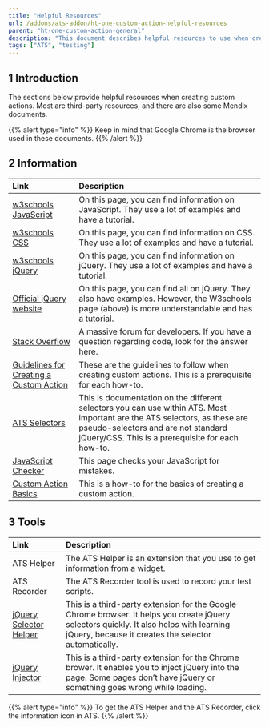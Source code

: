 ```yaml
---
title: "Helpful Resources"
url: /addons/ats-addon/ht-one-custom-action-helpful-resources
parent: "ht-one-custom-action-general"
description: "This document describes helpful resources to use when creating custom actions."
tags: ["ATS", "testing"]
---
```


## 1 Introduction

The sections below provide helpful resources when creating custom actions. Most are third-party resources, and there are also some Mendix documents.

{{% alert type="info" %}}
Keep in mind that Google Chrome is the browser used in these documents.
{{% /alert %}}

## 2 Information

| Link | Description |
| :--- | :--- |
| [w3schools JavaScript](https://www.w3schools.com/js/default.asp) | On this page, you can find information on JavaScript. They use a lot of examples and have a tutorial. |
| [w3schools CSS](https://www.w3schools.com/css/default.asp) | On this page, you can find information on CSS. They use a lot of examples and     have a tutorial. |
| [w3schools jQuery](https://www.w3schools.com/jquery/default.asp) | On this page, you can find information on jQuery. They use a lot of examples and have a tutorial. |
| [Official jQuery website](https://api.jquery.com/) | On this page, you can find all on jQuery. They also have examples. However, the W3schools page (above) is more understandable and has a tutorial. |
| [Stack Overflow](https://stackoverflow.com/) | A massive forum for developers. If you have a question regarding code, look for the answer here. |
| [Guidelines for Creating a Custom Action](ht-one-guidelines-custom-action) | These are the guidelines to follow when creating custom actions. This is a prerequisite for each how-to. |
| [ATS Selectors](rg-one-selectors) | This is documentation on the different selectors you can use within ATS. Most important are the ATS selectors, as these are pseudo-selectors and are not standard jQuery/CSS. This is a prerequisite for each how-to. |
| [JavaScript Checker](http://www.jslint.com/) | This page checks your JavaScript for mistakes. |
| [Custom Action Basics](ht-one-custom-action-basics) | This is a how-to for the basics of creating a custom action. |

## 3 Tools

| Link | Description |
| :--- | :--- |
| ATS Helper | The ATS Helper is an extension that you use to get information from a widget. |
| ATS Recorder | The ATS Recorder tool is used to record your test scripts. |
| [jQuery Selector Helper](https://chrome.google.com/webstore/detail/jquery-unique-selector/cmdmlphjbobhblimniofbnlfkmpcjlgd) | This is a third-party extension for the Google Chrome browser. It helps you create jQuery selectors quickly. It also helps with learning jQuery, because it creates the selector automatically. |
| [jQuery Injector](https://chrome.google.com/webstore/detail/jquery-injector/ekkjohcjbjcjjifokpingdbdlfekjcgi) | This is a third-party extension for the Chrome brower. It enables you to inject jQuery into the page. Some pages don’t have jQuery or something goes wrong while loading.  |

{{% alert type="info" %}}
To get the ATS Helper and the ATS Recorder, click the information icon in ATS.
{{% /alert %}}
